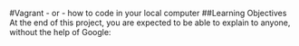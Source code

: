 #Vagrant - or - how to code in your local computer
##Learning Objectives
At the end of this project, you are expected to be able to explain to anyone, without the help of Google:
